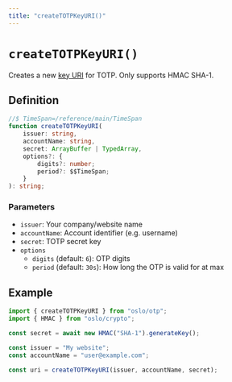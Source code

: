 ```yaml
---
title: "createTOTPKeyURI()"
---
```


# `createTOTPKeyURI()`

Creates a new [key URI](https://github.com/google/google-authenticator/wiki/Key-Uri-Format) for TOTP. Only supports HMAC SHA-1.

## Definition

```ts
//$ TimeSpan=/reference/main/TimeSpan
function createTOTPKeyURI(
	issuer: string,
	accountName: string,
	secret: ArrayBuffer | TypedArray,
	options?: {
		digits?: number;
		period?: $$TimeSpan;
	}
): string;
```

### Parameters

- `issuer`: Your company/website name
- `accountName`: Account identifier (e.g. username)
- `secret`: TOTP secret key
- `options`
  - `digits` (default: `6`): OTP digits
  - `period` (default: `30s`): How long the OTP is valid for at max

## Example

```ts
import { createTOTPKeyURI } from "oslo/otp";
import { HMAC } from "oslo/crypto";

const secret = await new HMAC("SHA-1").generateKey();

const issuer = "My website";
const accountName = "user@example.com";

const uri = createTOTPKeyURI(issuer, accountName, secret);
```
